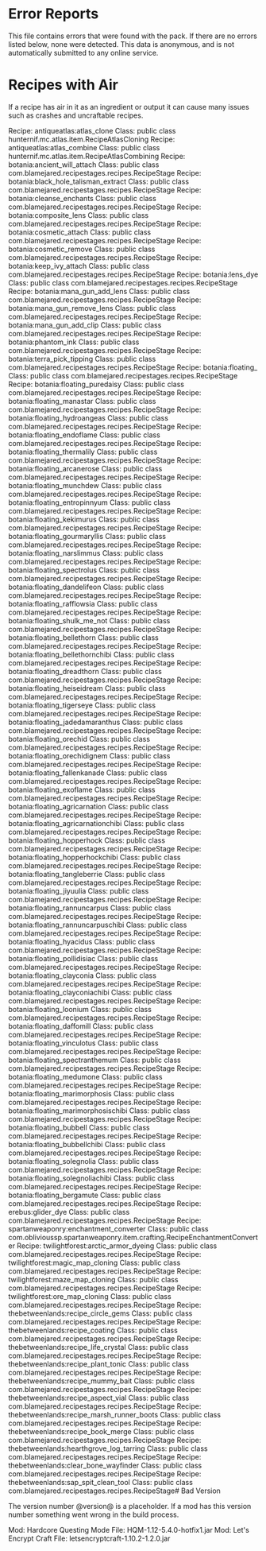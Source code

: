 # Error Reports

This file contains errors that were found with the pack. If there are no errors
listed below, none were detected. This data is anonymous, and is not
automatically submitted to any online service.

# Recipes with Air

If a recipe has air in it as an ingredient or output it can cause many issues
such as crashes and uncraftable recipes.

Recipe: antiqueatlas:atlas_clone Class: public class hunternif.mc.atlas.item.RecipeAtlasCloning
Recipe: antiqueatlas:atlas_combine Class: public class hunternif.mc.atlas.item.RecipeAtlasCombining
Recipe: botania:ancient_will_attach Class: public class com.blamejared.recipestages.recipes.RecipeStage
Recipe: botania:black_hole_talisman_extract Class: public class com.blamejared.recipestages.recipes.RecipeStage
Recipe: botania:cleanse_enchants Class: public class com.blamejared.recipestages.recipes.RecipeStage
Recipe: botania:composite_lens Class: public class com.blamejared.recipestages.recipes.RecipeStage
Recipe: botania:cosmetic_attach Class: public class com.blamejared.recipestages.recipes.RecipeStage
Recipe: botania:cosmetic_remove Class: public class com.blamejared.recipestages.recipes.RecipeStage
Recipe: botania:keep_ivy_attach Class: public class com.blamejared.recipestages.recipes.RecipeStage
Recipe: botania:lens_dye Class: public class com.blamejared.recipestages.recipes.RecipeStage
Recipe: botania:mana_gun_add_lens Class: public class com.blamejared.recipestages.recipes.RecipeStage
Recipe: botania:mana_gun_remove_lens Class: public class com.blamejared.recipestages.recipes.RecipeStage
Recipe: botania:mana_gun_add_clip Class: public class com.blamejared.recipestages.recipes.RecipeStage
Recipe: botania:phantom_ink Class: public class com.blamejared.recipestages.recipes.RecipeStage
Recipe: botania:terra_pick_tipping Class: public class com.blamejared.recipestages.recipes.RecipeStage
Recipe: botania:floating_ Class: public class com.blamejared.recipestages.recipes.RecipeStage
Recipe: botania:floating_puredaisy Class: public class com.blamejared.recipestages.recipes.RecipeStage
Recipe: botania:floating_manastar Class: public class com.blamejared.recipestages.recipes.RecipeStage
Recipe: botania:floating_hydroangeas Class: public class com.blamejared.recipestages.recipes.RecipeStage
Recipe: botania:floating_endoflame Class: public class com.blamejared.recipestages.recipes.RecipeStage
Recipe: botania:floating_thermalily Class: public class com.blamejared.recipestages.recipes.RecipeStage
Recipe: botania:floating_arcanerose Class: public class com.blamejared.recipestages.recipes.RecipeStage
Recipe: botania:floating_munchdew Class: public class com.blamejared.recipestages.recipes.RecipeStage
Recipe: botania:floating_entropinnyum Class: public class com.blamejared.recipestages.recipes.RecipeStage
Recipe: botania:floating_kekimurus Class: public class com.blamejared.recipestages.recipes.RecipeStage
Recipe: botania:floating_gourmaryllis Class: public class com.blamejared.recipestages.recipes.RecipeStage
Recipe: botania:floating_narslimmus Class: public class com.blamejared.recipestages.recipes.RecipeStage
Recipe: botania:floating_spectrolus Class: public class com.blamejared.recipestages.recipes.RecipeStage
Recipe: botania:floating_dandelifeon Class: public class com.blamejared.recipestages.recipes.RecipeStage
Recipe: botania:floating_rafflowsia Class: public class com.blamejared.recipestages.recipes.RecipeStage
Recipe: botania:floating_shulk_me_not Class: public class com.blamejared.recipestages.recipes.RecipeStage
Recipe: botania:floating_bellethorn Class: public class com.blamejared.recipestages.recipes.RecipeStage
Recipe: botania:floating_bellethornchibi Class: public class com.blamejared.recipestages.recipes.RecipeStage
Recipe: botania:floating_dreadthorn Class: public class com.blamejared.recipestages.recipes.RecipeStage
Recipe: botania:floating_heiseidream Class: public class com.blamejared.recipestages.recipes.RecipeStage
Recipe: botania:floating_tigerseye Class: public class com.blamejared.recipestages.recipes.RecipeStage
Recipe: botania:floating_jadedamaranthus Class: public class com.blamejared.recipestages.recipes.RecipeStage
Recipe: botania:floating_orechid Class: public class com.blamejared.recipestages.recipes.RecipeStage
Recipe: botania:floating_orechidignem Class: public class com.blamejared.recipestages.recipes.RecipeStage
Recipe: botania:floating_fallenkanade Class: public class com.blamejared.recipestages.recipes.RecipeStage
Recipe: botania:floating_exoflame Class: public class com.blamejared.recipestages.recipes.RecipeStage
Recipe: botania:floating_agricarnation Class: public class com.blamejared.recipestages.recipes.RecipeStage
Recipe: botania:floating_agricarnationchibi Class: public class com.blamejared.recipestages.recipes.RecipeStage
Recipe: botania:floating_hopperhock Class: public class com.blamejared.recipestages.recipes.RecipeStage
Recipe: botania:floating_hopperhockchibi Class: public class com.blamejared.recipestages.recipes.RecipeStage
Recipe: botania:floating_tangleberrie Class: public class com.blamejared.recipestages.recipes.RecipeStage
Recipe: botania:floating_jiyuulia Class: public class com.blamejared.recipestages.recipes.RecipeStage
Recipe: botania:floating_rannuncarpus Class: public class com.blamejared.recipestages.recipes.RecipeStage
Recipe: botania:floating_rannuncarpuschibi Class: public class com.blamejared.recipestages.recipes.RecipeStage
Recipe: botania:floating_hyacidus Class: public class com.blamejared.recipestages.recipes.RecipeStage
Recipe: botania:floating_pollidisiac Class: public class com.blamejared.recipestages.recipes.RecipeStage
Recipe: botania:floating_clayconia Class: public class com.blamejared.recipestages.recipes.RecipeStage
Recipe: botania:floating_clayconiachibi Class: public class com.blamejared.recipestages.recipes.RecipeStage
Recipe: botania:floating_loonium Class: public class com.blamejared.recipestages.recipes.RecipeStage
Recipe: botania:floating_daffomill Class: public class com.blamejared.recipestages.recipes.RecipeStage
Recipe: botania:floating_vinculotus Class: public class com.blamejared.recipestages.recipes.RecipeStage
Recipe: botania:floating_spectranthemum Class: public class com.blamejared.recipestages.recipes.RecipeStage
Recipe: botania:floating_medumone Class: public class com.blamejared.recipestages.recipes.RecipeStage
Recipe: botania:floating_marimorphosis Class: public class com.blamejared.recipestages.recipes.RecipeStage
Recipe: botania:floating_marimorphosischibi Class: public class com.blamejared.recipestages.recipes.RecipeStage
Recipe: botania:floating_bubbell Class: public class com.blamejared.recipestages.recipes.RecipeStage
Recipe: botania:floating_bubbellchibi Class: public class com.blamejared.recipestages.recipes.RecipeStage
Recipe: botania:floating_solegnolia Class: public class com.blamejared.recipestages.recipes.RecipeStage
Recipe: botania:floating_solegnoliachibi Class: public class com.blamejared.recipestages.recipes.RecipeStage
Recipe: botania:floating_bergamute Class: public class com.blamejared.recipestages.recipes.RecipeStage
Recipe: erebus:glider_dye Class: public class com.blamejared.recipestages.recipes.RecipeStage
Recipe: spartanweaponry:enchantment_converter Class: public class com.oblivioussp.spartanweaponry.item.crafting.RecipeEnchantmentConverter
Recipe: twilightforest:arctic_armor_dyeing Class: public class com.blamejared.recipestages.recipes.RecipeStage
Recipe: twilightforest:magic_map_cloning Class: public class com.blamejared.recipestages.recipes.RecipeStage
Recipe: twilightforest:maze_map_cloning Class: public class com.blamejared.recipestages.recipes.RecipeStage
Recipe: twilightforest:ore_map_cloning Class: public class com.blamejared.recipestages.recipes.RecipeStage
Recipe: thebetweenlands:recipe_circle_gems Class: public class com.blamejared.recipestages.recipes.RecipeStage
Recipe: thebetweenlands:recipe_coating Class: public class com.blamejared.recipestages.recipes.RecipeStage
Recipe: thebetweenlands:recipe_life_crystal Class: public class com.blamejared.recipestages.recipes.RecipeStage
Recipe: thebetweenlands:recipe_plant_tonic Class: public class com.blamejared.recipestages.recipes.RecipeStage
Recipe: thebetweenlands:recipe_mummy_bait Class: public class com.blamejared.recipestages.recipes.RecipeStage
Recipe: thebetweenlands:recipe_aspect_vial Class: public class com.blamejared.recipestages.recipes.RecipeStage
Recipe: thebetweenlands:recipe_marsh_runner_boots Class: public class com.blamejared.recipestages.recipes.RecipeStage
Recipe: thebetweenlands:recipe_book_merge Class: public class com.blamejared.recipestages.recipes.RecipeStage
Recipe: thebetweenlands:hearthgrove_log_tarring Class: public class com.blamejared.recipestages.recipes.RecipeStage
Recipe: thebetweenlands:clear_bone_wayfinder Class: public class com.blamejared.recipestages.recipes.RecipeStage
Recipe: thebetweenlands:sap_spit_clean_tool Class: public class com.blamejared.recipestages.recipes.RecipeStage# Bad Version

The version number @version@ is a placeholder. If a mod has this version number
something went wrong in the build process.

Mod: Hardcore Questing Mode File: HQM-1.12-5.4.0-hotfix1.jar
Mod: Let's Encrypt Craft File: letsencryptcraft-1.10.2-1.2.0.jar